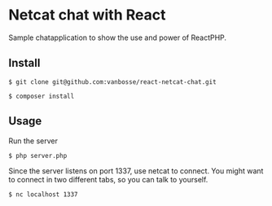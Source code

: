 # Netcat chat with React

Sample chatapplication to show the use and power of ReactPHP.

## Install

	$ git clone git@github.com:vanbosse/react-netcat-chat.git

	$ composer install

## Usage

Run the server

	$ php server.php

Since the server listens on port 1337, use netcat to connect.
You might want to connect in two different tabs, so you can talk to yourself.

	$ nc localhost 1337
